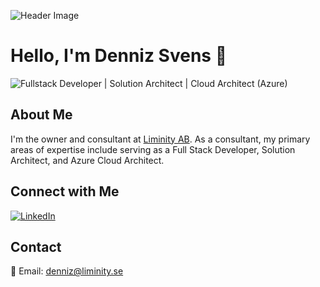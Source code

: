 ![Header Image](https://i.imgur.com/QEj2RrA.jpg)

# Hello, I'm Denniz Svens 👋

![Fullstack Developer | Solution Architect | Cloud Architect (Azure)](https://img.shields.io/badge/Fullstack_Developer%20%7C%20Solution_Architect%20%7C%20Cloud_Architect_(Azure)-grey?style=for-the-badge)


## About Me

I'm the owner and consultant at [Liminity AB](https://liminity.se). As a consultant, my primary areas of expertise include serving as a Full Stack Developer, Solution Architect, and Azure Cloud Architect. 

## Connect with Me

[![LinkedIn](https://img.shields.io/badge/LinkedIn-grey?style=for-the-badge&logo=linkedin&logoColor=white)](https://www.linkedin.com/in/denniz-svens-ba8bb8107/)

## Contact

📧 Email: [denniz@liminity.se](mailto:denniz@liminity.se)

